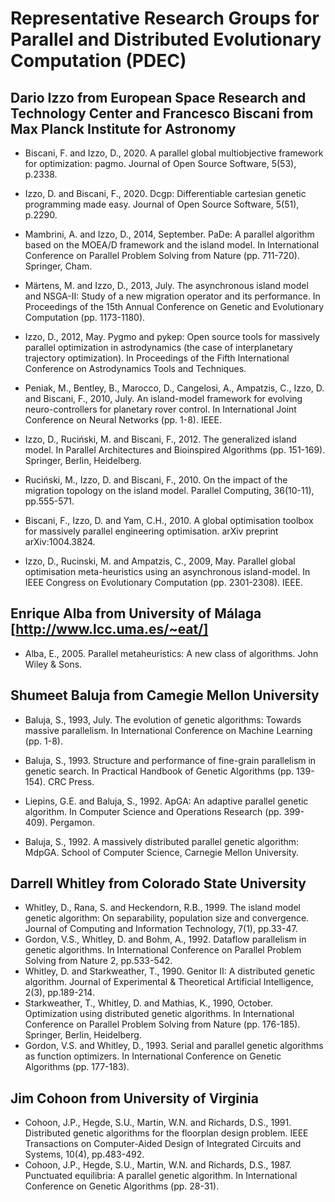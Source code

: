 # Representative Research Groups for Parallel and Distributed Evolutionary Computation (PDEC)

## Dario Izzo from European Space Research and Technology Center and Francesco Biscani from Max Planck Institute for Astronomy

* Biscani, F. and Izzo, D., 2020. A parallel global multiobjective framework for optimization: pagmo. Journal of Open Source Software, 5(53), p.2338.

* Izzo, D. and Biscani, F., 2020. Dcgp: Differentiable cartesian genetic programming made easy. Journal of Open Source Software, 5(51), p.2290.

* Mambrini, A. and Izzo, D., 2014, September. PaDe: A parallel algorithm based on the MOEA/D framework and the island model. In International Conference on Parallel Problem Solving from Nature (pp. 711-720). Springer, Cham.

* Märtens, M. and Izzo, D., 2013, July. The asynchronous island model and NSGA-II: Study of a new migration operator and its performance. In Proceedings of the 15th Annual Conference on Genetic and Evolutionary Computation (pp. 1173-1180).

* Izzo, D., 2012, May. Pygmo and pykep: Open source tools for massively parallel optimization in astrodynamics (the case of interplanetary trajectory optimization). In Proceedings of the Fifth International Conference on Astrodynamics Tools and Techniques.

* Peniak, M., Bentley, B., Marocco, D., Cangelosi, A., Ampatzis, C., Izzo, D. and Biscani, F., 2010, July. An island-model framework for evolving neuro-controllers for planetary rover control. In International Joint Conference on Neural Networks (pp. 1-8). IEEE.

* Izzo, D., Ruciński, M. and Biscani, F., 2012. The generalized island model. In Parallel Architectures and Bioinspired Algorithms (pp. 151-169). Springer, Berlin, Heidelberg.

* Ruciński, M., Izzo, D. and Biscani, F., 2010. On the impact of the migration topology on the island model. Parallel Computing, 36(10-11), pp.555-571.

* Biscani, F., Izzo, D. and Yam, C.H., 2010. A global optimisation toolbox for massively parallel engineering optimisation. arXiv preprint arXiv:1004.3824.

* Izzo, D., Rucinski, M. and Ampatzis, C., 2009, May. Parallel global optimisation meta-heuristics using an asynchronous island-model. In IEEE Congress on Evolutionary Computation (pp. 2301-2308). IEEE.

## Enrique Alba from University of Málaga [http://www.lcc.uma.es/~eat/]

* Alba, E., 2005. Parallel metaheuristics: A new class of algorithms. John Wiley & Sons.

## Shumeet Baluja from Camegie Mellon University

* Baluja, S., 1993, July. The evolution of genetic algorithms: Towards massive parallelism. In International Conference on Machine Learning (pp. 1-8).

* Baluja, S., 1993. Structure and performance of fine-grain parallelism in genetic search. In Practical Handbook of Genetic Algorithms (pp. 139-154). CRC Press.

* Liepins, G.E. and Baluja, S., 1992. ApGA: An adaptive parallel genetic algorithm. In Computer Science and Operations Research (pp. 399-409). Pergamon.

* Baluja, S., 1992. A massively distributed parallel genetic algorithm: MdpGA. School of Computer Science, Carnegie Mellon University.

## Darrell Whitley from Colorado State University

* Whitley, D., Rana, S. and Heckendorn, R.B., 1999. The island model genetic algorithm: On separability, population size and convergence. Journal of Computing and Information Technology, 7(1), pp.33-47.
* Gordon, V.S., Whitley, D. and Bohm, A., 1992. Dataflow parallelism in genetic algorithms. In International Conference on Parallel Problem Solving from Nature 2, pp.533-542.
* Whitley, D. and Starkweather, T., 1990. Genitor II: A distributed genetic algorithm. Journal of Experimental & Theoretical Artificial Intelligence, 2(3), pp.189-214.
* Starkweather, T., Whitley, D. and Mathias, K., 1990, October. Optimization using distributed genetic algorithms. In International Conference on Parallel Problem Solving from Nature (pp. 176-185). Springer, Berlin, Heidelberg.
* Gordon, V.S. and Whitley, D., 1993. Serial and parallel genetic algorithms as function optimizers. In International Conference on Genetic Algorithms (pp. 177-183).

## Jim Cohoon from University of Virginia

* Cohoon, J.P., Hegde, S.U., Martin, W.N. and Richards, D.S., 1991. Distributed genetic algorithms for the floorplan design problem. IEEE Transactions on Computer-Aided Design of Integrated Circuits and Systems, 10(4), pp.483-492.
* Cohoon, J.P., Hegde, S.U., Martin, W.N. and Richards, D.S., 1987. Punctuated equilibria: A parallel genetic algorithm. In International Conference on Genetic Algorithms (pp. 28-31).
